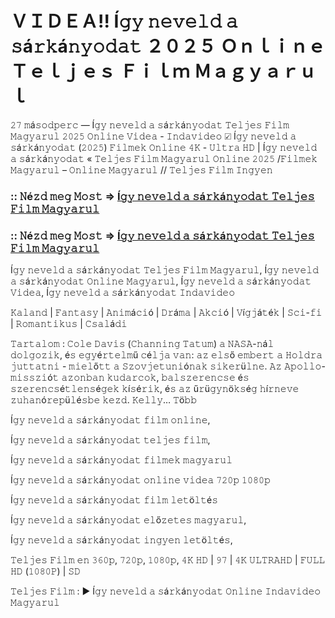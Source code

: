 # ＶＩＤＥＡ!! Í𝚐𝚢 𝚗𝚎𝚟𝚎𝚕𝚍 𝚊 𝚜á𝚛𝚔á𝚗𝚢𝚘𝚍𝚊𝚝 ２０２５ Ｏｎｌｉｎｅ Ｔｅｌｊｅｓ Ｆｉｌｍ Ｍａｇｙａｒｕｌ

𝟸𝟽 𝚖á𝚜𝚘𝚍𝚙𝚎𝚛𝚌 — Í𝚐𝚢 𝚗𝚎𝚟𝚎𝚕𝚍 𝚊 𝚜á𝚛𝚔á𝚗𝚢𝚘𝚍𝚊𝚝 𝚃𝚎𝚕𝚓𝚎𝚜 𝙵𝚒𝚕𝚖 𝙼𝚊𝚐𝚢𝚊𝚛𝚞𝚕 𝟸𝟶𝟸𝟻 𝙾𝚗𝚕𝚒𝚗𝚎 𝚅𝚒𝚍𝚎𝚊 - 𝙸𝚗𝚍𝚊𝚟𝚒𝚍𝚎𝚘 ☑ Í𝚐𝚢 𝚗𝚎𝚟𝚎𝚕𝚍 𝚊 𝚜á𝚛𝚔á𝚗𝚢𝚘𝚍𝚊𝚝 (𝟸𝟶𝟸𝟻) 𝙵𝚒𝚕𝚖𝚎𝚔 𝙾𝚗𝚕𝚒𝚗𝚎 𝟺𝙺 - 𝚄𝚕𝚝𝚛𝚊 𝙷𝙳 | Í𝚐𝚢 𝚗𝚎𝚟𝚎𝚕𝚍 𝚊 𝚜á𝚛𝚔á𝚗𝚢𝚘𝚍𝚊𝚝 « 𝚃𝚎𝚕𝚓𝚎𝚜 𝙵𝚒𝚕𝚖 𝙼𝚊𝚐𝚢𝚊𝚛𝚞𝚕 𝙾𝚗𝚕𝚒𝚗𝚎 𝟸𝟶𝟸𝟻 /𝙵𝚒𝚕𝚖𝚎𝚔 𝙼𝚊𝚐𝚢𝚊𝚛𝚞𝚕 – 𝙾𝚗𝚕𝚒𝚗𝚎 𝙼𝚊𝚐𝚢𝚊𝚛𝚞𝚕 // 𝚃𝚎𝚕𝚓𝚎𝚜 𝙵𝚒𝚕𝚖 𝙸𝚗𝚐𝚢𝚎𝚗

### :: 𝙽é𝚣𝚍 𝚖𝚎𝚐 𝙼𝚘𝚜𝚝 => [Í𝚐𝚢 𝚗𝚎𝚟𝚎𝚕𝚍 𝚊 𝚜á𝚛𝚔á𝚗𝚢𝚘𝚍𝚊𝚝 𝚃𝚎𝚕𝚓𝚎𝚜 𝙵𝚒𝚕𝚖 𝙼𝚊𝚐𝚢𝚊𝚛𝚞𝚕](https://t.co/lJQTxRgiNc)

### :: 𝙽é𝚣𝚍 𝚖𝚎𝚐 𝙼𝚘𝚜𝚝 => [Í𝚐𝚢 𝚗𝚎𝚟𝚎𝚕𝚍 𝚊 𝚜á𝚛𝚔á𝚗𝚢𝚘𝚍𝚊𝚝 𝚃𝚎𝚕𝚓𝚎𝚜 𝙵𝚒𝚕𝚖 𝙼𝚊𝚐𝚢𝚊𝚛𝚞𝚕](https://t.co/lJQTxRgiNc)


Í𝚐𝚢 𝚗𝚎𝚟𝚎𝚕𝚍 𝚊 𝚜á𝚛𝚔á𝚗𝚢𝚘𝚍𝚊𝚝 𝚃𝚎𝚕𝚓𝚎𝚜 𝙵𝚒𝚕𝚖 𝙼𝚊𝚐𝚢𝚊𝚛𝚞𝚕, Í𝚐𝚢 𝚗𝚎𝚟𝚎𝚕𝚍 𝚊 𝚜á𝚛𝚔á𝚗𝚢𝚘𝚍𝚊𝚝 𝙾𝚗𝚕𝚒𝚗𝚎 𝙼𝚊𝚐𝚢𝚊𝚛𝚞𝚕, Í𝚐𝚢 𝚗𝚎𝚟𝚎𝚕𝚍 𝚊 𝚜á𝚛𝚔á𝚗𝚢𝚘𝚍𝚊𝚝 𝚅𝚒𝚍𝚎𝚊, Í𝚐𝚢 𝚗𝚎𝚟𝚎𝚕𝚍 𝚊 𝚜á𝚛𝚔á𝚗𝚢𝚘𝚍𝚊𝚝 𝙸𝚗𝚍𝚊𝚟𝚒𝚍𝚎𝚘

𝙺𝚊𝚕𝚊𝚗𝚍 | 𝙵𝚊𝚗𝚝𝚊𝚜𝚢 | 𝙰𝚗𝚒𝚖á𝚌𝚒ó | 𝙳𝚛á𝚖𝚊 | 𝙰𝚔𝚌𝚒ó | 𝚅í𝚐𝚓á𝚝é𝚔 | 𝚂𝚌𝚒-𝚏𝚒 | 𝚁𝚘𝚖𝚊𝚗𝚝𝚒𝚔𝚞𝚜 | 𝙲𝚜𝚊𝚕á𝚍𝚒

𝚃𝚊𝚛𝚝𝚊𝚕𝚘𝚖 : 𝙲𝚘𝚕𝚎 𝙳𝚊𝚟𝚒𝚜 (𝙲𝚑𝚊𝚗𝚗𝚒𝚗𝚐 𝚃𝚊𝚝𝚞𝚖) 𝚊 𝙽𝙰𝚂𝙰-𝚗á𝚕 𝚍𝚘𝚕𝚐𝚘𝚣𝚒𝚔, é𝚜 𝚎𝚐𝚢é𝚛𝚝𝚎𝚕𝚖ű 𝚌é𝚕𝚓𝚊 𝚟𝚊𝚗: 𝚊𝚣 𝚎𝚕𝚜ő 𝚎𝚖𝚋𝚎𝚛𝚝 𝚊 𝙷𝚘𝚕𝚍𝚛𝚊 𝚓𝚞𝚝𝚝𝚊𝚝𝚗𝚒 - 𝚖𝚒𝚎𝚕ő𝚝𝚝 𝚊 𝚂𝚣𝚘𝚟𝚓𝚎𝚝𝚞𝚗𝚒ó𝚗𝚊𝚔 𝚜𝚒𝚔𝚎𝚛ü𝚕𝚗𝚎. 𝙰𝚣 𝙰𝚙𝚘𝚕𝚕𝚘-𝚖𝚒𝚜𝚜𝚣𝚒ó𝚝 𝚊𝚣𝚘𝚗𝚋𝚊𝚗 𝚔𝚞𝚍𝚊𝚛𝚌𝚘𝚔, 𝚋𝚊𝚕𝚜𝚣𝚎𝚛𝚎𝚗𝚌𝚜𝚎 é𝚜 𝚜𝚣𝚎𝚛𝚎𝚗𝚌𝚜é𝚝𝚕𝚎𝚗𝚜é𝚐𝚎𝚔 𝚔í𝚜é𝚛𝚒𝚔, é𝚜 𝚊𝚣 ű𝚛ü𝚐𝚢𝚗ö𝚔𝚜é𝚐 𝚑í𝚛𝚗𝚎𝚟𝚎 𝚣𝚞𝚑𝚊𝚗ó𝚛𝚎𝚙ü𝚕é𝚜𝚋𝚎 𝚔𝚎𝚣𝚍. 𝙺𝚎𝚕𝚕𝚢… 𝚃ö𝚋𝚋

Í𝚐𝚢 𝚗𝚎𝚟𝚎𝚕𝚍 𝚊 𝚜á𝚛𝚔á𝚗𝚢𝚘𝚍𝚊𝚝 𝚏𝚒𝚕𝚖 𝚘𝚗𝚕𝚒𝚗𝚎,

Í𝚐𝚢 𝚗𝚎𝚟𝚎𝚕𝚍 𝚊 𝚜á𝚛𝚔á𝚗𝚢𝚘𝚍𝚊𝚝 𝚝𝚎𝚕𝚓𝚎𝚜 𝚏𝚒𝚕𝚖,

Í𝚐𝚢 𝚗𝚎𝚟𝚎𝚕𝚍 𝚊 𝚜á𝚛𝚔á𝚗𝚢𝚘𝚍𝚊𝚝 𝚏𝚒𝚕𝚖𝚎𝚔 𝚖𝚊𝚐𝚢𝚊𝚛𝚞𝚕

Í𝚐𝚢 𝚗𝚎𝚟𝚎𝚕𝚍 𝚊 𝚜á𝚛𝚔á𝚗𝚢𝚘𝚍𝚊𝚝 𝚘𝚗𝚕𝚒𝚗𝚎 𝚟𝚒𝚍𝚎𝚊 𝟽𝟸𝟶𝚙 𝟷𝟶𝟾𝟶𝚙

Í𝚐𝚢 𝚗𝚎𝚟𝚎𝚕𝚍 𝚊 𝚜á𝚛𝚔á𝚗𝚢𝚘𝚍𝚊𝚝 𝚏𝚒𝚕𝚖 𝚕𝚎𝚝ö𝚕𝚝é𝚜

Í𝚐𝚢 𝚗𝚎𝚟𝚎𝚕𝚍 𝚊 𝚜á𝚛𝚔á𝚗𝚢𝚘𝚍𝚊𝚝 𝚎𝚕ő𝚣𝚎𝚝𝚎𝚜 𝚖𝚊𝚐𝚢𝚊𝚛𝚞𝚕,

Í𝚐𝚢 𝚗𝚎𝚟𝚎𝚕𝚍 𝚊 𝚜á𝚛𝚔á𝚗𝚢𝚘𝚍𝚊𝚝 𝚒𝚗𝚐𝚢𝚎𝚗 𝚕𝚎𝚝ö𝚕𝚝é𝚜,

𝚃𝚎𝚕𝚓𝚎𝚜 𝙵𝚒𝚕𝚖 𝚎𝚗 𝟹𝟼𝟶𝚙, 𝟽𝟸𝟶𝚙, 𝟷𝟶𝟾𝟶𝚙, 𝟺𝙺 𝙷𝙳 | 𝟿𝟽 | 𝟺𝙺 𝚄𝙻𝚃𝚁𝙰𝙷𝙳 | 𝙵𝚄𝙻𝙻 𝙷𝙳 (𝟷𝟶𝟾𝟶𝙿) | 𝚂𝙳

𝚃𝚎𝚕𝚓𝚎𝚜 𝙵𝚒𝚕𝚖 : ▶️ Í𝚐𝚢 𝚗𝚎𝚟𝚎𝚕𝚍 𝚊 𝚜á𝚛𝚔á𝚗𝚢𝚘𝚍𝚊𝚝 𝙾𝚗𝚕𝚒𝚗𝚎 𝙸𝚗𝚍𝚊𝚟𝚒𝚍𝚎𝚘 𝙼𝚊𝚐𝚢𝚊𝚛𝚞𝚕
